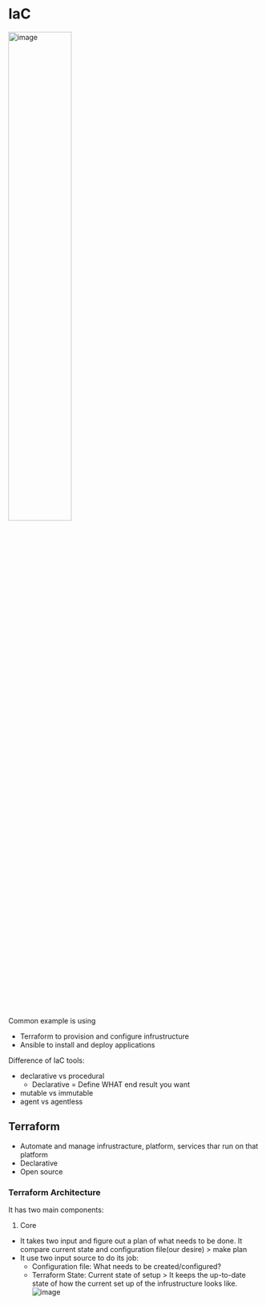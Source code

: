 # IaC
<img src="https://github.com/user-attachments/assets/c8af548e-c285-49d4-a8e8-d63207c11836" alt="image" width="50%">

Common example is using 
* Terraform to provision and configure infrustructure
* Ansible to install and deploy applications

Difference of IaC tools:
* declarative vs procedural
  * Declarative = Define WHAT end result you want
* mutable vs immutable
* agent vs agentless

## Terraform
* Automate and manage infrustracture, platform, services thar run on that platform
* Declarative
* Open source
### Terraform Architecture
It has two main components:
1. Core
 * It takes two input and figure out a plan of what needs to be done. It compare current state and configuration file(our desire) > make plan
 * It use two input source to do its job:
   * Configuration file: What needs to be created/configured?
   * Terraform State: Current state of setup > It keeps the up-to-date state of how the current set up of the infrustructure looks like.
![image](https://github.com/user-attachments/assets/0a4c8839-834a-4519-a289-7dc4e5f8d135)

